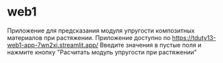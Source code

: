 # web1
Приложение для предсказания модуля упругости композитных материалов при растяжении.
Приложение доступно по https://tduty13-web1-app-7wn2xi.streamlit.app/
Введите значения в пустые поля и нажмите кнопку "Расчитать модуль упругости при растяжении" 
